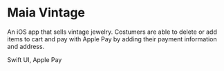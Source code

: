# Maia Vintage

An iOS app that sells vintage jewelry. Costumers are able to delete or add items to cart and pay with Apple Pay by adding their payment information and address.
<br />

Swift UI, Apple Pay
